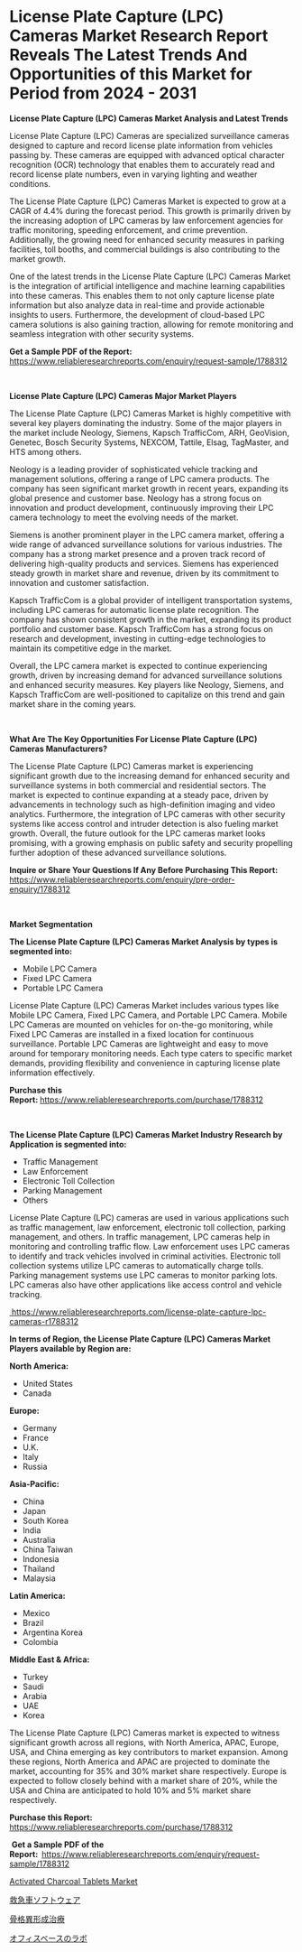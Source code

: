 <p><h1>License Plate Capture (LPC) Cameras Market Research Report Reveals The Latest Trends And Opportunities of this Market for Period from 2024 - 2031</h1></p><p><strong>License Plate Capture (LPC) Cameras Market Analysis and Latest Trends</strong></p>
<p><p>License Plate Capture (LPC) Cameras are specialized surveillance cameras designed to capture and record license plate information from vehicles passing by. These cameras are equipped with advanced optical character recognition (OCR) technology that enables them to accurately read and record license plate numbers, even in varying lighting and weather conditions.</p><p>The License Plate Capture (LPC) Cameras Market is expected to grow at a CAGR of 4.4% during the forecast period. This growth is primarily driven by the increasing adoption of LPC cameras by law enforcement agencies for traffic monitoring, speeding enforcement, and crime prevention. Additionally, the growing need for enhanced security measures in parking facilities, toll booths, and commercial buildings is also contributing to the market growth.</p><p>One of the latest trends in the License Plate Capture (LPC) Cameras Market is the integration of artificial intelligence and machine learning capabilities into these cameras. This enables them to not only capture license plate information but also analyze data in real-time and provide actionable insights to users. Furthermore, the development of cloud-based LPC camera solutions is also gaining traction, allowing for remote monitoring and seamless integration with other security systems.</p></p>
<p><strong>Get a Sample PDF of the Report:&nbsp;</strong> <a href="https://www.reliableresearchreports.com/enquiry/request-sample/1788312">https://www.reliableresearchreports.com/enquiry/request-sample/1788312</a></p>
<p>&nbsp;</p>
<p><strong>License Plate Capture (LPC) Cameras Major Market Players</strong></p>
<p><p>The License Plate Capture (LPC) Cameras Market is highly competitive with several key players dominating the industry. Some of the major players in the market include Neology, Siemens, Kapsch TrafficCom, ARH, GeoVision, Genetec, Bosch Security Systems, NEXCOM, Tattile, Elsag, TagMaster, and HTS among others.</p><p>Neology is a leading provider of sophisticated vehicle tracking and management solutions, offering a range of LPC camera products. The company has seen significant market growth in recent years, expanding its global presence and customer base. Neology has a strong focus on innovation and product development, continuously improving their LPC camera technology to meet the evolving needs of the market.</p><p>Siemens is another prominent player in the LPC camera market, offering a wide range of advanced surveillance solutions for various industries. The company has a strong market presence and a proven track record of delivering high-quality products and services. Siemens has experienced steady growth in market share and revenue, driven by its commitment to innovation and customer satisfaction.</p><p>Kapsch TrafficCom is a global provider of intelligent transportation systems, including LPC cameras for automatic license plate recognition. The company has shown consistent growth in the market, expanding its product portfolio and customer base. Kapsch TrafficCom has a strong focus on research and development, investing in cutting-edge technologies to maintain its competitive edge in the market.</p><p>Overall, the LPC camera market is expected to continue experiencing growth, driven by increasing demand for advanced surveillance solutions and enhanced security measures. Key players like Neology, Siemens, and Kapsch TrafficCom are well-positioned to capitalize on this trend and gain market share in the coming years.</p></p>
<p>&nbsp;</p>
<p><strong>What Are The Key Opportunities For License Plate Capture (LPC) Cameras Manufacturers?</strong></p>
<p><p>The License Plate Capture (LPC) Cameras market is experiencing significant growth due to the increasing demand for enhanced security and surveillance systems in both commercial and residential sectors. The market is expected to continue expanding at a steady pace, driven by advancements in technology such as high-definition imaging and video analytics. Furthermore, the integration of LPC cameras with other security systems like access control and intruder detection is also fueling market growth. Overall, the future outlook for the LPC cameras market looks promising, with a growing emphasis on public safety and security propelling further adoption of these advanced surveillance solutions.</p></p>
<p><strong>Inquire or Share Your Questions If Any Before Purchasing This Report:</strong> <a href="https://www.reliableresearchreports.com/enquiry/pre-order-enquiry/1788312">https://www.reliableresearchreports.com/enquiry/pre-order-enquiry/1788312</a></p>
<p>&nbsp;</p>
<p><strong>Market Segmentation</strong></p>
<p><strong>The License Plate Capture (LPC) Cameras Market Analysis by types is segmented into:</strong></p>
<p><ul><li>Mobile LPC Camera</li><li>Fixed LPC Camera</li><li>Portable LPC Camera</li></ul></p>
<p><p>License Plate Capture (LPC) Cameras Market includes various types like Mobile LPC Camera, Fixed LPC Camera, and Portable LPC Camera. Mobile LPC Cameras are mounted on vehicles for on-the-go monitoring, while Fixed LPC Cameras are installed in a fixed location for continuous surveillance. Portable LPC Cameras are lightweight and easy to move around for temporary monitoring needs. Each type caters to specific market demands, providing flexibility and convenience in capturing license plate information effectively.</p></p>
<p><strong>Purchase this Report:&nbsp;</strong><a href="https://www.reliableresearchreports.com/purchase/1788312">https://www.reliableresearchreports.com/purchase/1788312</a></p>
<p>&nbsp;</p>
<p><strong>The License Plate Capture (LPC) Cameras Market Industry Research by Application is segmented into:</strong></p>
<p><ul><li>Traffic Management</li><li>Law Enforcement</li><li>Electronic Toll Collection</li><li>Parking Management</li><li>Others</li></ul></p>
<p><p>License Plate Capture (LPC) cameras are used in various applications such as traffic management, law enforcement, electronic toll collection, parking management, and others. In traffic management, LPC cameras help in monitoring and controlling traffic flow. Law enforcement uses LPC cameras to identify and track vehicles involved in criminal activities. Electronic toll collection systems utilize LPC cameras to automatically charge tolls. Parking management systems use LPC cameras to monitor parking lots. LPC cameras also have other applications like access control and vehicle tracking.</p></p>
<p><a href="https://www.reliableresearchreports.com/license-plate-capture-lpc-cameras-r1788312">&nbsp;https://www.reliableresearchreports.com/license-plate-capture-lpc-cameras-r1788312</a></p>
<p><strong>In terms of Region, the License Plate Capture (LPC) Cameras Market Players available by Region are:</strong></p>
<p>
    <p> <strong> North America: </strong>
        <ul>
            <li>United States</li>
            <li>Canada</li>
        </ul>
        </p> 
    <p> <strong> Europe: </strong>
        <ul>
            <li>Germany</li>
            <li>France</li>
            <li>U.K.</li>
            <li>Italy</li>
            <li>Russia</li>
        </ul>
        </p> 
    <p> <strong> Asia-Pacific: </strong>
        <ul>
            <li>China</li>
            <li>Japan</li>
            <li>South Korea</li>
            <li>India</li>
            <li>Australia</li>
            <li>China Taiwan</li>
            <li>Indonesia</li>
            <li>Thailand</li>
            <li>Malaysia</li>
        </ul>
        </p> 
    <p> <strong> Latin America: </strong>
        <ul>
            <li>Mexico</li>
            <li>Brazil</li>
            <li>Argentina Korea</li>
            <li>Colombia</li>
        </ul>
        </p> 
    <p> <strong> Middle East & Africa: </strong>
        <ul>
            <li>Turkey</li>
            <li>Saudi</li>
            <li>Arabia</li>
            <li>UAE</li>
            <li>Korea</li>
        </ul>
    </p>
    </p>
<p><p>The License Plate Capture (LPC) Cameras market is expected to witness significant growth across all regions, with North America, APAC, Europe, USA, and China emerging as key contributors to market expansion. Among these regions, North America and APAC are projected to dominate the market, accounting for 35% and 30% market share respectively. Europe is expected to follow closely behind with a market share of 20%, while the USA and China are anticipated to hold 10% and 5% market share respectively.</p></p>
<p><strong>Purchase this Report: </strong><a href="https://www.reliableresearchreports.com/purchase/1788312">https://www.reliableresearchreports.com/purchase/1788312</a></p>
<p>&nbsp;<strong>Get a Sample PDF of the Report:&nbsp;&nbsp;</strong><a href="https://www.reliableresearchreports.com/enquiry/request-sample/1788312">https://www.reliableresearchreports.com/enquiry/request-sample/1788312</a></p>
<p><strong></strong></p>
<p><p><a href="https://medium.com/@basmakahin1451/activated-charcoal-tablets-market-the-key-to-successful-business-strategy-forecast-till-2031-910a69746bb6">Activated Charcoal Tablets Market</a></p><p><a href="https://medium.com/@peterpatel626/%E6%95%91%E6%80%A5%E8%BB%8A%E3%82%BD%E3%83%95%E3%83%88%E3%82%A6%E3%82%A7%E3%82%A2%E5%B8%82%E5%A0%B4%E3%81%AF-2031%E5%B9%B4%E3%81%BE%E3%81%A7%E3%81%AE%E5%B8%82%E5%A0%B4%E3%82%B7%E3%82%A7%E3%82%A2-%E3%82%B5%E3%82%A4%E3%82%BA-%E4%BA%88%E6%B8%AC%E3%82%92%E9%87%8D%E7%82%B9%E3%81%AB%E3%81%97%E3%81%A6%E3%81%84%E3%81%BE%E3%81%99-a1989883fc8e">救急車ソフトウェア</a></p><p><a href="https://github.com/ReyesKohler20231/Market-Research-Report-List-1/blob/main/948096340632.md">骨格異形成治療</a></p><p><a href="https://github.com/hardee896/Market-Research-Report-List-1/blob/main/135584240633.md">オフィスベースのラボ</a></p></p>
